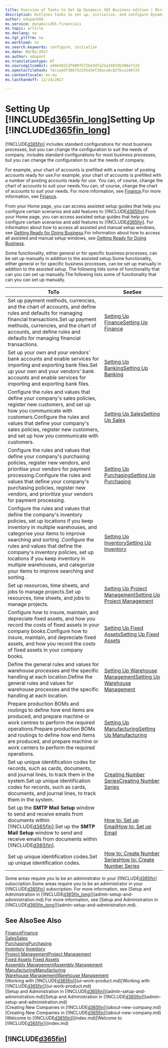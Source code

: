 ```yaml
---
title: Overview of Tasks to Set Up Dynamics 365 Business edition | Microsoft Docs
description: Outlines tasks to set up, initialise, and configure Dynamics 365 Business edition to suit your needs.
author: edupont04
ms.service: dynamics365-financials
ms.topic: article
ms.devlang: na
ms.tgt_pltfrm: na
ms.workload: na
ms.search.keywords: configure, initialize
ms.date: 09/01/2017
ms.author: edupont
ms.translationtype: HT
ms.sourcegitcommit: a49e50213f808fb72b43dfa22a34833b306ef12d
ms.openlocfilehash: 7acca4df366752355e5bf28ace6c82fbca196725
ms.contentlocale: en-au
ms.lasthandoff: 12/14/2017

---
```

# <a name="setting-up-included365finlongincludesd365finlongmdmd"></a><span data-ttu-id="3d070-103">Setting Up [!INCLUDE[d365fin_long](includes/d365fin_long_md.md)]</span><span class="sxs-lookup"><span data-stu-id="3d070-103">Setting Up [!INCLUDE[d365fin_long](includes/d365fin_long_md.md)]</span></span>
[!INCLUDE[d365fin](includes/d365fin_md.md)]<span data-ttu-id="3d070-104"> includes standard configurations for most business processes, but you can change the configuration to suit the needs of company.</span><span class="sxs-lookup"><span data-stu-id="3d070-104"> includes standard configurations for most business processes, but you can change the configuration to suit the needs of company.</span></span>

<span data-ttu-id="3d070-105">For example, your chart of accounts is prefilled with a number of posting accounts ready for use.</span><span class="sxs-lookup"><span data-stu-id="3d070-105">For example, your chart of accounts is prefilled with a number of posting accounts ready for use.</span></span> <span data-ttu-id="3d070-106">You can, of course, change the chart of accounts to suit your needs.</span><span class="sxs-lookup"><span data-stu-id="3d070-106">You can, of course, change the chart of accounts to suit your needs.</span></span> <span data-ttu-id="3d070-107">For more information, see [Finance](finance.md).</span><span class="sxs-lookup"><span data-stu-id="3d070-107">For more information, see [Finance](finance.md).</span></span>

<span data-ttu-id="3d070-108">From your Home page, you can access assisted setup guides that help you configure certain scenarios and add features to [!INCLUDE[d365fin](includes/d365fin_md.md)].</span><span class="sxs-lookup"><span data-stu-id="3d070-108">From your Home page, you can access assisted setup guides that help you configure certain scenarios and add features to [!INCLUDE[d365fin](includes/d365fin_md.md)].</span></span> <span data-ttu-id="3d070-109">For information about how to access all assisted and manual setup windows, see [Getting Ready for Doing Business](ui-get-ready-business.md).</span><span class="sxs-lookup"><span data-stu-id="3d070-109">For information about how to access all assisted and manual setup windows, see [Getting Ready for Doing Business](ui-get-ready-business.md).</span></span>

<span data-ttu-id="3d070-110">Some functionality, either general or for specific business processes, can be set up manually in addition to the assisted setup.</span><span class="sxs-lookup"><span data-stu-id="3d070-110">Some functionality, either general or for specific business processes, can be set up manually in addition to the assisted setup.</span></span> <span data-ttu-id="3d070-111">The following lists some of functionality that can you can set up manually.</span><span class="sxs-lookup"><span data-stu-id="3d070-111">The following lists some of functionality that can you can set up manually.</span></span>

| <span data-ttu-id="3d070-112">To</span><span class="sxs-lookup"><span data-stu-id="3d070-112">To</span></span> | <span data-ttu-id="3d070-113">See</span><span class="sxs-lookup"><span data-stu-id="3d070-113">See</span></span> |
| --- | --- |
| <span data-ttu-id="3d070-114">Set up payment methods, currencies, and the chart of accounts, and define rules and defaults for managing financial transactions.</span><span class="sxs-lookup"><span data-stu-id="3d070-114">Set up payment methods, currencies, and the chart of accounts, and define rules and defaults for managing financial transactions.</span></span> |[<span data-ttu-id="3d070-115">Setting Up Finance</span><span class="sxs-lookup"><span data-stu-id="3d070-115">Setting Up Finance</span></span>](finance-setup-finance.md) |
| <span data-ttu-id="3d070-116">Set up your own and your vendors' bank accounts and enable services for importing and exporting bank files.</span><span class="sxs-lookup"><span data-stu-id="3d070-116">Set up your own and your vendors' bank accounts and enable services for importing and exporting bank files.</span></span> |[<span data-ttu-id="3d070-117">Setting Up Banking</span><span class="sxs-lookup"><span data-stu-id="3d070-117">Setting Up Banking</span></span>](bank-setup-banking.md) |
| <span data-ttu-id="3d070-118">Configure the rules and values that define your company's sales policies, register new customers, and set up how you communicate with customers.</span><span class="sxs-lookup"><span data-stu-id="3d070-118">Configure the rules and values that define your company's sales policies, register new customers, and set up how you communicate with customers.</span></span> |[<span data-ttu-id="3d070-119">Setting Up Sales</span><span class="sxs-lookup"><span data-stu-id="3d070-119">Setting Up Sales</span></span>](sales-setup-sales.md) |
| <span data-ttu-id="3d070-120">Configure the rules and values that define your company's purchasing policies, register new vendors, and prioritise your vendors for payment processing.</span><span class="sxs-lookup"><span data-stu-id="3d070-120">Configure the rules and values that define your company's purchasing policies, register new vendors, and prioritize your vendors for payment processing.</span></span> |[<span data-ttu-id="3d070-121">Setting Up Purchasing</span><span class="sxs-lookup"><span data-stu-id="3d070-121">Setting Up Purchasing</span></span>](purchasing-setup-purchasing.md) |
| <span data-ttu-id="3d070-122">Configure the rules and values that define the company's inventory policies, set up locations if you keep inventory in multiple warehouses, and categorise your items to improve searching and sorting .</span><span class="sxs-lookup"><span data-stu-id="3d070-122">Configure the rules and values that define the company's inventory policies, set up locations if you keep inventory in multiple warehouses, and categorize your items to improve searching and sorting .</span></span> |[<span data-ttu-id="3d070-123">Setting Up Inventory</span><span class="sxs-lookup"><span data-stu-id="3d070-123">Setting Up Inventory</span></span>](inventory-setup-inventory.md) |
| <span data-ttu-id="3d070-124">Set up resources, time sheets, and jobs to manage projects.</span><span class="sxs-lookup"><span data-stu-id="3d070-124">Set up resources, time sheets, and jobs to manage projects.</span></span> |[<span data-ttu-id="3d070-125">Setting Up Project Management</span><span class="sxs-lookup"><span data-stu-id="3d070-125">Setting Up Project Management</span></span>](projects-setup-projects.md) |
| <span data-ttu-id="3d070-126">Configure how to insure, maintain, and depreciate fixed assets, and how you record the costs of fixed assets in your company books.</span><span class="sxs-lookup"><span data-stu-id="3d070-126">Configure how to insure, maintain, and depreciate fixed assets, and how you record the costs of fixed assets in your company books.</span></span> |[<span data-ttu-id="3d070-127">Setting Up Fixed Assets</span><span class="sxs-lookup"><span data-stu-id="3d070-127">Setting Up Fixed Assets</span></span>](fa-setup.md) |
|<span data-ttu-id="3d070-128">Define the general rules and values for warehouse processes and the specific handling at each location.</span><span class="sxs-lookup"><span data-stu-id="3d070-128">Define the general rules and values for warehouse processes and the specific handling at each location.</span></span>|[<span data-ttu-id="3d070-129">Setting Up Warehouse Management</span><span class="sxs-lookup"><span data-stu-id="3d070-129">Setting Up Warehouse Management</span></span>](warehouse-setup-warehouse.md)|
|<span data-ttu-id="3d070-130">Prepare production BOMs and routings to define how end items are produced, and prepare machine or work centres to perform the required operations.</span><span class="sxs-lookup"><span data-stu-id="3d070-130">Prepare production BOMs and routings to define how end items are produced, and prepare machine or work centers to perform the required operations.</span></span>|[<span data-ttu-id="3d070-131">Setting Up Manufacturing</span><span class="sxs-lookup"><span data-stu-id="3d070-131">Setting Up Manufacturing</span></span>](production-configure-production-processes.md)|
| <span data-ttu-id="3d070-132">Set up unique identification codes for records, such as cards, documents, and journal lines, to track them in the system.</span><span class="sxs-lookup"><span data-stu-id="3d070-132">Set up unique identification codes for records, such as cards, documents, and journal lines, to track them in the system.</span></span> |[<span data-ttu-id="3d070-133">Creating Number Series</span><span class="sxs-lookup"><span data-stu-id="3d070-133">Creating Number Series</span></span>](ui-create-number-series.md) |
| <span data-ttu-id="3d070-134">Set up the **SMTP Mail Setup** window to send and receive emails from documents within [!INCLUDE[d365fin](includes/d365fin_md.md)].</span><span class="sxs-lookup"><span data-stu-id="3d070-134">Set up the **SMTP Mail Setup** window to send and receive emails from documents within [!INCLUDE[d365fin](includes/d365fin_md.md)].</span></span> |[<span data-ttu-id="3d070-135">How to: Set up Email</span><span class="sxs-lookup"><span data-stu-id="3d070-135">How to: Set up Email</span></span>](madeira-how-setup-email.md) |
| <span data-ttu-id="3d070-136">Set up unique identification codes.</span><span class="sxs-lookup"><span data-stu-id="3d070-136">Set up unique identification codes.</span></span> |[<span data-ttu-id="3d070-137">How to: Create Number Series</span><span class="sxs-lookup"><span data-stu-id="3d070-137">How to: Create Number Series</span></span>](ui-create-number-series.md) |

<span data-ttu-id="3d070-138">Some areas require you to be an administrator in your [!INCLUDE[d365fin](includes/d365fin_md.md)] subscription.</span><span class="sxs-lookup"><span data-stu-id="3d070-138">Some areas require you to be an administrator in your [!INCLUDE[d365fin](includes/d365fin_md.md)] subscription.</span></span> <span data-ttu-id="3d070-139">For more information, see [Setup and Administration in [!INCLUDE[d365fin_long](includes/d365fin_long_md.md)]](admin-setup-and-administration.md).</span><span class="sxs-lookup"><span data-stu-id="3d070-139">For more information, see [Setup and Administration in [!INCLUDE[d365fin_long](includes/d365fin_long_md.md)]](admin-setup-and-administration.md).</span></span>  

## <a name="see-also"></a><span data-ttu-id="3d070-140">See Also</span><span class="sxs-lookup"><span data-stu-id="3d070-140">See Also</span></span>
[<span data-ttu-id="3d070-141">Finance</span><span class="sxs-lookup"><span data-stu-id="3d070-141">Finance</span></span>](finance.md)  
[<span data-ttu-id="3d070-142">Sales</span><span class="sxs-lookup"><span data-stu-id="3d070-142">Sales</span></span>](sales-manage-sales.md)  
[<span data-ttu-id="3d070-143">Purchasing</span><span class="sxs-lookup"><span data-stu-id="3d070-143">Purchasing</span></span>](purchasing-manage-purchasing.md)  
<span data-ttu-id="3d070-144">[Inventory](inventory-manage-inventory.md)  </span><span class="sxs-lookup"><span data-stu-id="3d070-144">[Inventory](inventory-manage-inventory.md)  </span></span>  
[<span data-ttu-id="3d070-145">Project Management</span><span class="sxs-lookup"><span data-stu-id="3d070-145">Project Management</span></span>](projects-manage-projects.md)  
<span data-ttu-id="3d070-146">[Fixed Assets](fa-manage.md)  </span><span class="sxs-lookup"><span data-stu-id="3d070-146">[Fixed Assets](fa-manage.md)  </span></span>  
[<span data-ttu-id="3d070-147">Assembly Management</span><span class="sxs-lookup"><span data-stu-id="3d070-147">Assembly Management</span></span>](assembly-assemble-items.md)  
[<span data-ttu-id="3d070-148">Manufacturing</span><span class="sxs-lookup"><span data-stu-id="3d070-148">Manufacturing</span></span>](production-manage-manufacturing.md)  
[<span data-ttu-id="3d070-149">Warehouse Management</span><span class="sxs-lookup"><span data-stu-id="3d070-149">Warehouse Management</span></span>](warehouse-manage-warehouse.md)  
<span data-ttu-id="3d070-150">[Working with [!INCLUDE[d365fin](includes/d365fin_md.md)]](ui-work-product.md)</span><span class="sxs-lookup"><span data-stu-id="3d070-150">[Working with [!INCLUDE[d365fin](includes/d365fin_md.md)]](ui-work-product.md)</span></span>  
<span data-ttu-id="3d070-151">[Setup and Administration in [!INCLUDE[d365fin](includes/d365fin_md.md)]](admin-setup-and-administration.md)</span><span class="sxs-lookup"><span data-stu-id="3d070-151">[Setup and Administration in [!INCLUDE[d365fin](includes/d365fin_md.md)]](admin-setup-and-administration.md)</span></span>  
<span data-ttu-id="3d070-152">[Creating New Companies in [!INCLUDE[d365fin](includes/d365fin_md.md)]](about-new-company.md)</span><span class="sxs-lookup"><span data-stu-id="3d070-152">[Creating New Companies in [!INCLUDE[d365fin](includes/d365fin_md.md)]](about-new-company.md)</span></span>  
<span data-ttu-id="3d070-153">[Welcome to [!INCLUDE[d365fin](includes/d365fin_md.md)]](index.md)</span><span class="sxs-lookup"><span data-stu-id="3d070-153">[Welcome to [!INCLUDE[d365fin](includes/d365fin_md.md)]](index.md)</span></span>  

## [!INCLUDE[d365fin](includes/free_trial_md.md)]

